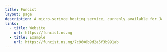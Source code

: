 ```yaml
---
title: Funcist
layout: page
description: A micro-serivce hosting service, currenly available for Javascript.
links:
  - title: Website
    url: https://funcist.ns.mg
  - title: Example
    url: https://funcist.ns.mg/7c9600b9d2a5f3b991ab
---
```

